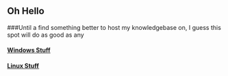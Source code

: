 **Oh Hello**
-------------




###Until a find something better to host my knowledgebase on, I guess this spot will do as good as any



#### <u>[**Windows Stuff**](https://github.com/mrgeppetto/Windows)<u>

#### <u>[**Linux Stuff**](https://github.com/mrgeppetto/Linux)<u>

<!--
**mrgeppetto/mrgeppetto** is a ✨ _special_ ✨ repository because its `README.md` (this file) appears on your GitHub profile.

Here are some ideas to get you started:

- 🔭 I’m currently working on ...
- 🌱 I’m currently learning ...
- 👯 I’m looking to collaborate on ...
- 🤔 I’m looking for help with ...
- 💬 Ask me about ...
- 📫 How to reach me: ...
- 😄 Pronouns: ...
- ⚡ Fun fact: ...
-->

